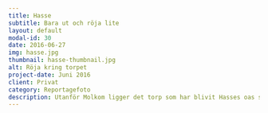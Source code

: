 ```yaml
---
title: Hasse
subtitle: Bara ut och röja lite
layout: default
modal-id: 30
date: 2016-06-27
img: hasse.jpg
thumbnail: hasse-thumbnail.jpg
alt: Röja kring torpet
project-date: Juni 2016
client: Privat
category: Reportagefoto
description: Utanför Molkom ligger det torp som har blivit Hasses oas sedan fem år tillbaka. I omgångar har han och hustrun rustat upp den lilla stugan och gjort den hemtrevlig med ett dekorerat barnrum och en grann trädgård. Vilja och fantasi begränsar vad nästa projekt är. Hasse gillar de små projekten, särskilt de som involverar röjsågen. När barnen lagt sig och paret slötittar på kvälls-TV kan Hasse hastigt resa sig med orden “jag går ut och grejar lite”, varpå han sätter på sig den gamla Corona-tröjan och selen. Sen trotsar han knotten och rensar exempelvis bort lite sly längs sluttningen mot husets baksida.
---
```

